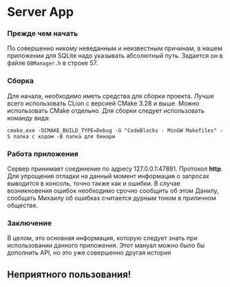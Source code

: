 # Server App
### Прежде чем начать
По совершенно никому неведанным и неизвестным причинам, в нашем приложении для SQLite надо указывать абсолютный путь.
Задается он в файле `DBManager.h` в строке 57. 
### Сборка
Для начала, необходимо иметь средства для сборки проекта. Лучше всего использовать CLion с версией CMake 3.28 и выше.
Можно использовать CMake отдельно. Для сборки следует использовать команду вида:
```
cmake.exe -DCMAKE_BUILD_TYPE=Debug -G "CodeBlocks - MinGW Makefiles" -S папка с кодом -B папка для бинари
```
### Работа приложения
Сервер принимает соединение по адресу 127.0.0.1:47891. Протокол __http__. Для упрощения отладки на данный момент информация о запросах выводится в консоль, точно также как и ошибки. В случае возникновения ошибок необходимо срочно сообщить об этом Данилу, сообщать Михаилу об ошибках считается дурным тоном в приличном обществе. 
### Заключение
В целом, это основная информация, которую следует знать при использовании данного приложения. Этот мануал можно было бы дополнить API, но это уже совершенно другая история
## Неприятного пользования!